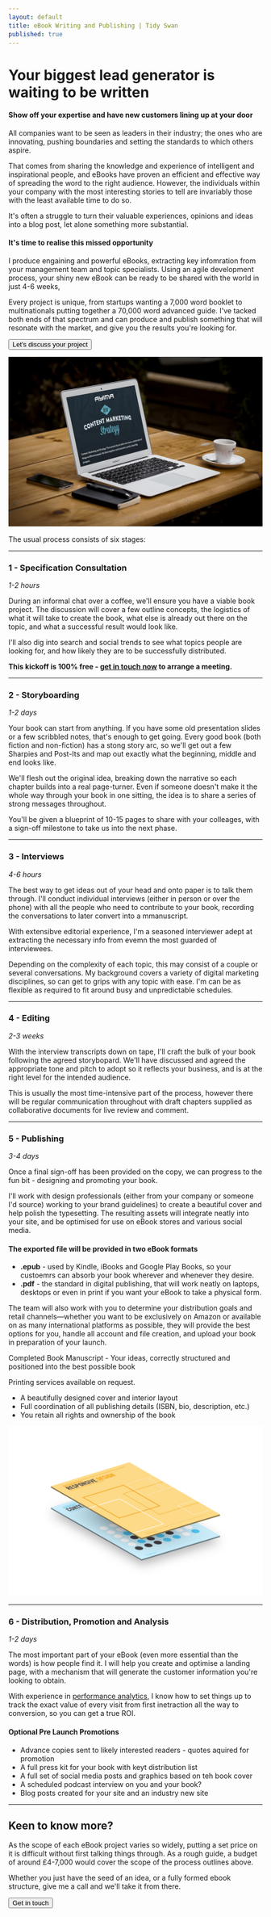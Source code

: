 ```yaml
---
layout: default
title: eBook Writing and Publishing | Tidy Swan
published: true
---
```

# Your biggest lead generator is waiting to be written

#### Show off your expertise and have new customers lining up at your door

All companies want to be seen as leaders in their industry; the ones who are innovating, pushing boundaries and setting the standards to which others aspire.

That comes from sharing the knowledge and experience of intelligent and inspirational people, and eBooks have proven an efficient and effective way of spreading the word to the right audience. However, the individuals within your company with the most interesting stories to tell are invariably those with the least available time to do so.

It's often a struggle to turn their valuable experiences, opinions and ideas into a blog post, let alone something more substantial.

#### It's time to realise this missed opportunity

I produce engaining and powerful eBooks, extracting key infomration from your management team and topic specialists. Using an agile development process, your shiny new eBook can be ready to be shared with the world in just 4-6 weeks,

Every project is unique, from startups wanting a 7,000 word booklet to multinationals putting together a 70,000 word advanced guide. I've tacked both ends of that spectrum and can produce and publish something that will resonate with the market, and give you the results you're looking for.

<a href="/contact"><button class="button">Let's discuss your project</button></a>

![diy-content-marketing-strategy.jpg](/assets/img/diy-content-marketing-strategy.jpg)

The usual process consists of six stages:

---
### 1 - Specification Consultation
_1-2 hours_

During an informal chat over a coffee, we'll ensure you have a viable book project. The discussion will cover a few outline concepts, the logistics of what it will take to create the book, what else is already out there on the topic, and what a successful result would look like.

I'll also dig into search and social trends to see what topics people are looking for, and how likely they are to be successfully distributed.

**This kickoff is 100% free - [get in touch now](/contact) to arrange a meeting.**

---
### 2 - Storyboarding
_1-2 days_

Your book can start from anything. If you have some old presentation slides or a few scribbled notes, that's enough to get going. Every good book (both fiction and non-fiction) has a stong story arc, so we'll get out a few Sharpies and Post-Its and map out exactly what the beginning, middle and end looks like.

We'll flesh out the original idea, breaking down the narrative so each chapter builds into a real page-turner. Even if someone doesn't make it the whole way through your book in one sitting, the idea is to share a series of strong messages throughout.

You'll be given a blueprint of 10-15 pages to share with your colleages, with a sign-off milestone to take us into the next phase.

---
### 3 - Interviews
_4-6 hours_

The best way to get ideas out of your head and onto paper is to talk them through. I'll conduct individual interviews (either in person or over the phone) with all the people who need to contribute to your book, recording the conversations to later convert into a mmanuscript.

With extensibve editorial experience, I'm a seasoned interviewer adept at extracting the necessary info from evemn the most guarded of interviewees.

Depending on the complexity of each topic, this may consist of a couple or several conversations. My background covers a variety of digital marketing disciplines, so can get to grips with any topic with ease. I'm can be as flexible as required to fit around busy and unpredictable schedules.

---
### 4 - Editing
_2-3 weeks_

With the interview transcripts down on tape, I'll craft the bulk of your book following the agreed storybopard. We'll have discussed and agreed the appropriate tone and pitch to adopt so it reflects your business, and is at the right level for the intended audience.

This is usually the most time-intensive part of the process, however there will be regular communication throughout with draft chapters supplied as collaborative documents for live review and comment.

---
### 5 - Publishing
_3-4 days_

Once a final sign-off has been provided on the copy, we can progress to the fun bit - designing and promoting your book.

I'll work with design professionals (either from your company or someone I'd source) working to your brand guidelines) to create a beautiful cover and help polish the typesetting. The resulting assets will integrate neatly into your site, and be optimised for use on eBook stores and various social media.

#### The exported file will be provided in two eBook formats 

- **.epub** - used by Kindle, iBooks and Google Play Books, so your custoemrs can absorb your book wherever and whenever they desire.
- **.pdf** - the standard in digital publishing, that will work neatly on laptops, desktops or even in print if you want your eBook to take a physical form.


The team will also work with you to determine your distribution goals and retail channels—whether you want to be exclusively on Amazon or available on as many international platforms as possible, they will provide the best options for you, handle all account and file creation, and upload your book in preparation of your launch.

Completed Book Manuscript - Your ideas, correctly structured and positioned into the best possible book



Printing services available on request.

- A beautifully designed cover and interior layout
- Full coordination of all publishing details (ISBN, bio, description, etc.)
- You retain all rights and ownership of the book

![ebooks.png](/assets/img/ebooks.png)

---
### 6 - Distribution, Promotion and Analysis
_1-2 days_

The most important part of your eBook (even more essential than the words) is how people find it. I will help you create and optimise a landing page, with a mechanism that will generate the customer information you're looking to obtain.

With experience in [performance analytics](/consultancy/performance-analytics/), I know how to set things up to track the exact value of every visit from first inetraction all the way to conversion, so you can get a true ROI.

#### Optional Pre Launch Promotions
- Advance copies sent to likely interested readers - quotes aquired for promotion
- A full press kit for your book with keyt distribution list
- A full set of social media posts and graphics based on teh book cover
- A scheduled podcast interview on you and your book?
- Blog posts created for your site and an industry new site

---
## Keen to know more?

As the scope of each eBook project varies so widely, putting a set price on it is difficult without first talking things through. As a rough guide, a budget of around £4-7,000 would cover the scope of the process outlines above.

Whether you just have the seed of an idea, or a fully formed ebook structure, give me a call and we'll take it from there.

<a href="/contact"><button class="button">Get in touch</button></a>
